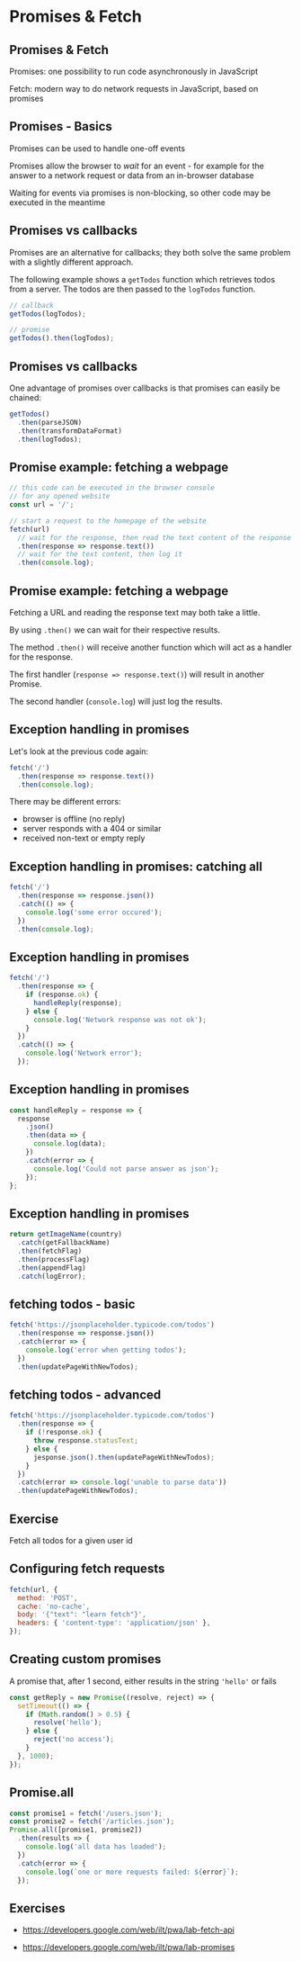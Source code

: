 # Promises & Fetch

## Promises & Fetch

Promises: one possibility to run code asynchronously in JavaScript

Fetch: modern way to do network requests in JavaScript, based on promises

## Promises - Basics

Promises can be used to handle one-off events

Promises allow the browser to _wait_ for an event - for example for the answer to a network request or data from an in-browser database

Waiting for events via promises is non-blocking, so other code may be executed in the meantime

## Promises vs callbacks

Promises are an alternative for callbacks; they both solve the same problem with a slightly different approach.

The following example shows a `getTodos` function which retrieves todos from a server. The todos are then passed to the `logTodos` function.

```js
// callback
getTodos(logTodos);
```

```js
// promise
getTodos().then(logTodos);
```

## Promises vs callbacks

One advantage of promises over callbacks is that promises can easily be chained:

```js
getTodos()
  .then(parseJSON)
  .then(transformDataFormat)
  .then(logTodos);
```

## Promise example: fetching a webpage

```js
// this code can be executed in the browser console
// for any opened website
const url = '/';

// start a request to the homepage of the website
fetch(url)
  // wait for the response, then read the text content of the response
  .then(response => response.text())
  // wait for the text content, then log it
  .then(console.log);
```

## Promise example: fetching a webpage

Fetching a URL and reading the response text may both take a little.

By using `.then()` we can wait for their respective results.

The method `.then()` will receive another function which will act as a handler for the response.

The first handler (`response => response.text()`) will result in another Promise.

The second handler (`console.log`) will just log the results.

## Exception handling in promises

Let's look at the previous code again:

```js
fetch('/')
  .then(response => response.text())
  .then(console.log);
```

There may be different errors:

- browser is offline (no reply)
- server responds with a 404 or similar
- received non-text or empty reply

## Exception handling in promises: catching all

```js
fetch('/')
  .then(response => response.json())
  .catch(() => {
    console.log('some error occured');
  })
  .then(console.log);
```

## Exception handling in promises

```js
fetch('/')
  .then(response => {
    if (response.ok) {
      handleReply(response);
    } else {
      console.log('Network response was not ok');
    }
  })
  .catch(() => {
    console.log('Network error');
  });
```

## Exception handling in promises

```js
const handleReply = response => {
  response
    .json()
    .then(data => {
      console.log(data);
    })
    .catch(error => {
      console.log('Could not parse answer as json');
    });
};
```

## Exception handling in promises

```js
return getImageName(country)
  .catch(getFallbackName)
  .then(fetchFlag)
  .then(processFlag)
  .then(appendFlag)
  .catch(logError);
```

## fetching todos - basic

```js
fetch('https://jsonplaceholder.typicode.com/todos')
  .then(response => response.json())
  .catch(error => {
    console.log('error when getting todos');
  })
  .then(updatePageWithNewTodos);
```

## fetching todos - advanced

```js
fetch('https://jsonplaceholder.typicode.com/todos')
  .then(response => {
    if (!response.ok) {
      throw response.statusText;
    } else {
      jesponse.json().then(updatePageWithNewTodos);
    }
  })
  .catch(error => console.log('unable to parse data'))
  .then(updatePageWithNewTodos);
```

## Exercise

Fetch all todos for a given user id

## Configuring fetch requests

```js
fetch(url, {
  method: 'POST',
  cache: 'no-cache',
  body: '{"text": "learn fetch"}',
  headers: { 'content-type': 'application/json' },
});
```

## Creating custom promises

A promise that, after 1 second, either results in the string `'hello'` or fails

```js
const getReply = new Promise((resolve, reject) => {
  setTimeout(() => {
    if (Math.random() > 0.5) {
      resolve('hello');
    } else {
      reject('no access');
    }
  }, 1000);
});
```

## Promise.all

```js
const promise1 = fetch('/users.json');
const promise2 = fetch('/articles.json');
Promise.all([promise1, promise2])
  .then(results => {
    console.log('all data has loaded');
  })
  .catch(error => {
    console.log(`one or more requests failed: ${error}`);
  });
```

## Exercises

- https://developers.google.com/web/ilt/pwa/lab-fetch-api

- https://developers.google.com/web/ilt/pwa/lab-promises
